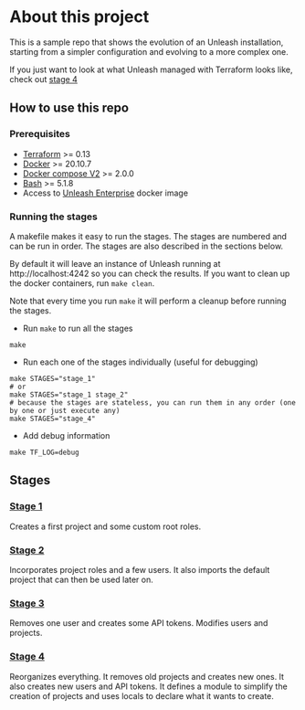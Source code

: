 # About this project
This is a sample repo that shows the evolution of an Unleash installation, starting from a simpler configuration and evolving to a more complex one.

If you just want to look at what Unleash managed with Terraform looks like, check out [stage 4](./stage_4)

## How to use this repo
### Prerequisites
- [Terraform](https://www.terraform.io/downloads.html) >= 0.13
- [Docker](https://docs.docker.com/get-docker/) >= 20.10.7
- [Docker compose V2](https://docs.docker.com/compose/cli-command/) >= 2.0.0
- [Bash](https://www.gnu.org/software/bash/) >= 5.1.8
- Access to [Unleash Enterprise](https://www.getunleash.io/) docker image

### Running the stages
A makefile makes it easy to run the stages. The stages are numbered and can be run in order. The stages are also described in the sections below.

By default it will leave an instance of Unleash running at http://localhost:4242 so you can check the results. If you want to clean up the docker containers, run `make clean`.

Note that every time you run `make` it will perform a cleanup before running the stages.

* Run `make` to run all the stages
```shell
make
```

* Run each one of the stages individually (useful for debugging)
```shell
make STAGES="stage_1"
# or
make STAGES="stage_1 stage_2"
# because the stages are stateless, you can run them in any order (one by one or just execute any)
make STAGES="stage_4"
```

* Add debug information
```shell
make TF_LOG=debug
```


## Stages
### [Stage 1](./stage_1)
Creates a first project and some custom root roles.

### [Stage 2](./stage_2)
Incorporates project roles and a few users.
It also imports the default project that can then be used later on.

### [Stage 3](./stage_3)
Removes one user and creates some API tokens. Modifies users and projects.

### [Stage 4](./stage_4)
Reorganizes everything. It removes old projects and creates new ones. It also creates new users and API tokens.
It defines a module to simplify the creation of projects and uses locals to declare what it wants to create.
